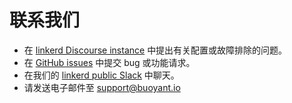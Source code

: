 # 联系我们

- 在 [linkerd Discourse instance](https://discourse.linkerd.io/) 中提出有关配置或故障排除的问题。
- 在 [GitHub issues](https://github.com/linkerd/linkerd/issues/new) 中提交 bug 或功能请求。
- 在我们的 [linkerd public Slack](http://slack.linkerd.io/) 中聊天。
- 请发送电子邮件至 [support@buoyant.io](mailto:support@buoyant.io)

